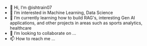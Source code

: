 - 👋 Hi, I’m @ishtrain07
- 👀 I’m interested in Machine Learning, Data Science
- 🌱 I’m currently learning how to build RAG's, interesting Gen AI applications, and other projects in areas such as sports analytics, healthcare
- 💞️ I’m looking to collaborate on ...
- 📫 How to reach me ...

<!---
ishtrain07/ishtrain07 is a ✨ special ✨ repository because its `README.md` (this file) appears on your GitHub profile.
You can click the Preview link to take a look at your changes.
--->
